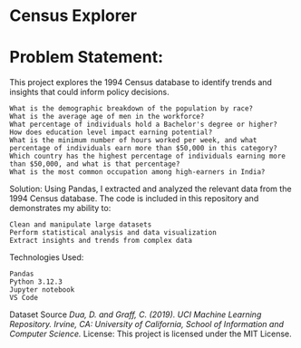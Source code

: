# Census Explorer
# Problem Statement:
This project explores the 1994 Census database to identify trends and insights that could inform policy decisions.

    What is the demographic breakdown of the population by race?
    What is the average age of men in the workforce?
    What percentage of individuals hold a Bachelor's degree or higher?
    How does education level impact earning potential?
    What is the minimum number of hours worked per week, and what percentage of individuals earn more than $50,000 in this category?
    Which country has the highest percentage of individuals earning more than $50,000, and what is that percentage?
    What is the most common occupation among high-earners in India?

Solution:
Using Pandas, I extracted and analyzed the relevant data from the 1994 Census database. The code is included in this repository and demonstrates my ability to:

    Clean and manipulate large datasets
    Perform statistical analysis and data visualization
    Extract insights and trends from complex data

Technologies Used:

    Pandas
    Python 3.12.3
    Jupyter notebook
    VS Code

Dataset Source
  *Dua, D. and Graff, C. (2019). UCI Machine Learning Repository. Irvine, CA: University of California, School of Information and Computer Science.*
License:
This project is licensed under the MIT License.
